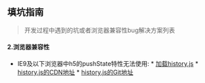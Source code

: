 

## 填坑指南
  > 开发过程中遇到的坑或者浏览器兼容性bug解决方案列表

#### 2.浏览器兼容性
   * IE9及以下浏览器中h5的pushState特性无法使用:
    * [加载history.js](http://stackoverflow.com/questions/24387055/history-pushstate-in-ie9-adding-hash-tag)
    * [history.js的CDN地址](http://www.bootcdn.cn/history.js/)
    * [history.js的Git地址](https://github.com/browserstate/history.js)
